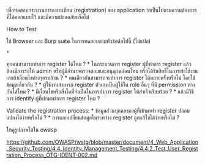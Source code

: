 เพื่อทดสอบกระบวนการลงทะเบียน (registration) ของ application ว่าเป็นไปตามความต้องการที่ได้ออกแบบไว้ และมีความปลอดภัยหรือไม่

How to Test

ใช้ Browser และ Burp suite ในการทดสอบตามหัวข้อต่อไปนี้ (ไม่แปล)

	* 
ทุกคนสามารถทำการ register ได้ไหม ?
	* 
ในกระบวนการ register ผู้ที่ทำการ register แล้วต้องมีการรอให้ admin หรือผู้มีอำนาจตรวจสอบและอนุญาตก่อนไหม หรือได้รับสิทธิ์ในการเข้าใช้งานเลยถ้าเงื่อนไขต่างๆครบถ้วน ?
	* 
คนเดียวกันสามารถจะทำการ register ได้หลายครั้งหรือไม่ โดยใช้ข้อมูลเดียวกัน ?
	* 
ผู้ใช้งานสามารถ register ตัวเองเป็นผู้ใช้ใน role อื่นๆ ที่มี permission ต่างกันได้ไหม ?
	* 
มีเงื่อนไขหรือสิ่งใดที่จำเป็นในการทำการ register ให้สำเร็จเรียบร้อย ?
	* 
แล้วมีวิธีการ identify ผู้ที่เข้ามาทำการ register ไหม ?



Validate the registration process:
	* 
ข้อมูลส่วนบุคคลของผู้ที่เข้ามาทำ register ปลอมแปลงได้ง่ายหรือไม่ ?
	* 
การแลกเปลี่ยนข้อมูลในระหว่าง register ถูกแก้ไขได้ง่ายหรือไม่ ?


ให้ดูรูปภาพได้ใน owasp

https://github.com/OWASP/wstg/blob/master/document/4_Web_Application_Security_Testing/4.4_Identity_Management_Testing/4.4.2_Test_User_Registration_Process_OTG-IDENT-002.md
